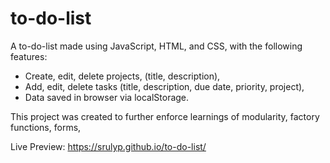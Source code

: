 # to-do-list

A to-do-list made using JavaScript, HTML, and CSS, with the following features:
- Create, edit, delete projects, (title, description),
- Add, edit, delete tasks (title, description, due date, priority, project),
- Data saved in browser via localStorage.

This project was created to further enforce learnings of modularity, factory functions, forms, 

Live Preview:
https://srulyp.github.io/to-do-list/
